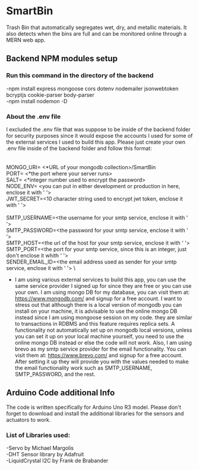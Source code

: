 # SmartBin

Trash Bin that automatically segregates wet, dry, and metallic materials. It also detects when the bins are full and can be monitored online through a MERN web app.

## Backend NPM modules setup
### Run this command in the directory of the backend
-npm install express  mongoose cors  dotenv nodemailer jsonwebtoken bcryptjs cookie-parser body-parser \
-npm install nodemon -D

### About the .env file
I excluded the .env file that was suppose to be inside of the backend folder for security purposes since it would expose the accounts I used for some of the external services I used to build this app. Please just create your own .env file inside of the backend folder and follow this format: \
\
\
MONGO_URI= <*URL of your mongodb collection>/SmartBin \
PORT= <*the port where your server runs> \
SALT= <*integer number used to encrypt the password> \
NODE_ENV= <you can put in either development or production in here, enclose it with '     '> \
JWT_SECRET=<10 character string used to encrypt jwt token, enclose it with '     '> \
\
SMTP_USERNAME=<the username for your smtp service, enclose it with '     '> \
SMTP_PASSWORD=<the password for your smtp service, enclose it with '     '> \
SMTP_HOST=<the url of the host for your smtp service, enclose it with '     '> \
SMTP_PORT=<the port for your smtp service, since this is an integer, just don't enclose it whith '     '> \
SENDER_EMAIL_ID=<the email address used as sender for your smtp service, enclose it with '     '>  \

* I am using various external services to build this app, you can use the same service provider I signed up for since they are free or you can use your own. I am using mongo DB for my database, you can visit them at: https://www.mongodb.com/ and signup for a free account. I want to stress out that although there is a local version of mongodb you can install on your machine, it is advisable to use the online mongo DB instead since I am using mongoose session on my code. they are similar to transactions in RDBMS and this feature requires replica sets. A functionality not automatically set up on mongodb local versions, unless you can set it up on your local machine yourself, you need to use the online mongo DB instead or else the code will not work. Also, I am using brevo as my smtp service provider for the email functionality. You can visit them at: https://www.brevo.com/ and signup for a free account. After setting it up they will provide you with the values needed to make the email functionality work such as SMTP_USERNAME, SMTP_PASSWORD, and the rest.

## Arduino Code additional Info
The code is written specifically for Arduino Uno R3 model. Please don't forget to download and install the additional libraries for the sensors and actuators to work.
### List of Libraries used:
-Servo by Michael Margolis \
-DHT Sensor library by Adafruit \
-LiquidCrystal I2C by Frank de Brabander